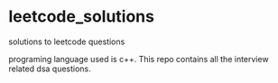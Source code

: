 # leetcode_solutions
 solutions to leetcode questions

 programing language used is c++. 
 This repo contains all the interview related dsa questions.
